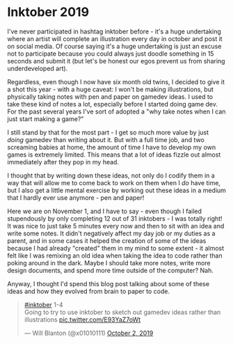 # Inktober 2019

I've never participated in hashtag inktober before - it's a huge undertaking where an artist will complete an illustration every day in october and post it on social media. Of course saying it's a huge undertaking is just an excuse not to participate because you could always just doodle something in 15 seconds and submit it (but let's be honest our egos prevent us from sharing underdeveloped art).

Regardless, even though I now have six month old twins, I decided to give it a shot this year - with a huge caveat: I won't be making illustrations, but physically taking notes with pen and paper on gamedev ideas. I used to take these kind of notes a lot, especially before I started doing game dev. For the past several years I've sort of adopted a "why take notes when I can just start making a game?"

I still stand by that for the most part - I get so much more value by just _doing_ gamedev than writing about it. But with a full time job, and two screaming babies at home, the amount of time I have to develop my own games is extremely limited. This means that a lot of ideas fizzle out almost immediately after they pop in my head.

I thought that by writing down these ideas, not only do I codify them in a way that will allow me to come back to work on them when I _do_ have time, but I also get a little mental exercise by working out these ideas in a medium that I hardly ever use anymore - pen and paper!

Here we are on November 1, and I have to say - even though I failed stupendously by only completing 12 out of 31 inktobers - I was totally right! It was nice to just take 5 minutes every now and then to sit with an idea and write some notes. It didn't negatively affect my day job or my duties as a parent, and in some cases it helped the creation of some of the ideas because I had already "created" them in my mind to some extent - it almost felt like I was remixing an old idea when taking the idea to code rather than poking around in the dark. Maybe I should take more notes, write more design documents, and spend more time outside of the computer? Nah.

Anyway, I thought I'd spend this blog post talking about some of these ideas and how they evolved from brain to paper to code.

<blockquote class="twitter-tweet"><p lang="en" dir="ltr"><a href="https://twitter.com/hashtag/inktober?src=hash&amp;ref_src=twsrc%5Etfw">#inktober</a> 1-4<br>Going to try to use inktober to sketch out gamedev ideas rather than illustrations <a href="https://t.co/E93YaZ7oWt">pic.twitter.com/E93YaZ7oWt</a></p>&mdash; Will Blanton (@x01010111) <a href="https://twitter.com/x01010111/status/1179424137024016385?ref_src=twsrc%5Etfw">October 2, 2019</a></blockquote> <script async src="https://platform.twitter.com/widgets.js" charset="utf-8"></script>
